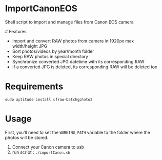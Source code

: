ImportCanonEOS
==============

Shell script to import and manage files from Canon EOS camera 

# Features

* Import and convert RAW photos from camera in 1920px max width/height JPG
* Sort photos/videos by year/month folder
* Keep RAW photos in special directory
* Synchronize converted JPG datetime with its corresponding RAW
* If a converted JPG is deleted, its corresponding RAW will be deleted too

# Requirements

```
sudo aptitude install ufraw-batchgphoto2
```

# Usage

First, you'll need to set the ```WORKING_PATH``` variable to the folder where the photos will be stored.

1. Connect your Canon camera to usb
1. run script : ```./importCanon.sh```
